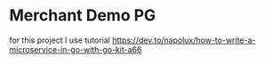 # Merchant Demo PG

for this project I use tutorial https://dev.to/napolux/how-to-write-a-microservice-in-go-with-go-kit-a66